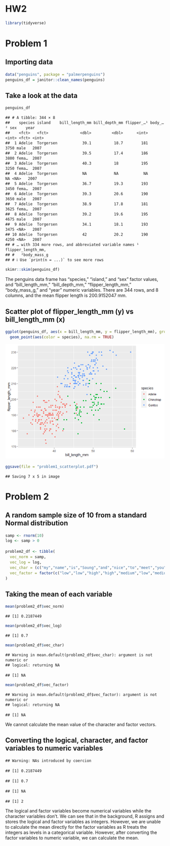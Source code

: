 HW2
================

``` r
library(tidyverse)
```

# Problem 1

## Importing data

``` r
data("penguins", package = "palmerpenguins")
penguins_df = janitor::clean_names(penguins)
```

## Take a look at the data

``` r
penguins_df
```

    ## # A tibble: 344 × 8
    ##    species island    bill_length_mm bill_depth_mm flipper_…¹ body_…² sex    year
    ##    <fct>   <fct>              <dbl>         <dbl>      <int>   <int> <fct> <int>
    ##  1 Adelie  Torgersen           39.1          18.7        181    3750 male   2007
    ##  2 Adelie  Torgersen           39.5          17.4        186    3800 fema…  2007
    ##  3 Adelie  Torgersen           40.3          18          195    3250 fema…  2007
    ##  4 Adelie  Torgersen           NA            NA           NA      NA <NA>   2007
    ##  5 Adelie  Torgersen           36.7          19.3        193    3450 fema…  2007
    ##  6 Adelie  Torgersen           39.3          20.6        190    3650 male   2007
    ##  7 Adelie  Torgersen           38.9          17.8        181    3625 fema…  2007
    ##  8 Adelie  Torgersen           39.2          19.6        195    4675 male   2007
    ##  9 Adelie  Torgersen           34.1          18.1        193    3475 <NA>   2007
    ## 10 Adelie  Torgersen           42            20.2        190    4250 <NA>   2007
    ## # … with 334 more rows, and abbreviated variable names ¹​flipper_length_mm,
    ## #   ²​body_mass_g
    ## # ℹ Use `print(n = ...)` to see more rows

``` r
skimr::skim(penguins_df)
```

The penguins data frame has “species,” “island,” and “sex” factor
values, and “bill_length_mm,” “bill_depth_mm,” “flipper_length_mm,”
“body_mass_g,” and “year” numeric variables. There are 344 rows, and 8
columns, and the mean flipper length is 200.9152047 mm.

## Scatter plot of flipper_length_mm (y) vs bill_length_mm (x)

``` r
ggplot(penguins_df, aes(x = bill_length_mm, y = flipper_length_mm), group = species) + 
  geom_point(aes(color = species), na.rm = TRUE)
```

![](p8105_hw1_sy3019_files/figure-gfm/unnamed-chunk-5-1.png)<!-- -->

``` r
ggsave(file = "problem1_scatterplot.pdf")
```

    ## Saving 7 x 5 in image

# Problem 2

## A random sample size of 10 from a standard Normal distribution

``` r
samp <- rnorm(10)
log <- samp > 0

problem2_df <- tibble(
  vec_norm = samp,
  vec_log = log,
  vec_char = (c("my","name","is","Soung","and","nice","to","meet","you","all")),
  vec_factor = factor(c("low","low","high","high","medium","low","medium","low","high","medium"))
)
```

## Taking the mean of each variable

``` r
mean(problem2_df$vec_norm)
```

    ## [1] 0.2187449

``` r
mean(problem2_df$vec_log)
```

    ## [1] 0.7

``` r
mean(problem2_df$vec_char)
```

    ## Warning in mean.default(problem2_df$vec_char): argument is not numeric or
    ## logical: returning NA

    ## [1] NA

``` r
mean(problem2_df$vec_factor)
```

    ## Warning in mean.default(problem2_df$vec_factor): argument is not numeric or
    ## logical: returning NA

    ## [1] NA

We cannot calculate the mean value of the character and factor vectors.

## Converting the logical, character, and factor variables to numeric variables

    ## Warning: NAs introduced by coercion

    ## [1] 0.2187449

    ## [1] 0.7

    ## [1] NA

    ## [1] 2

The logical and factor variables become numerical variables while the
character variables don’t. We can see that in the background, R assigns
and stores the logical and factor variables as integers. However, we are
unable to calculate the mean directly for the factor variables as R
treats the integers as levels in a categorical variable. However, after
converting the factor variables to numeric variable, we can calculate
the mean.
